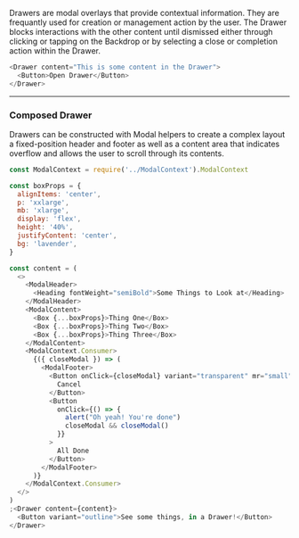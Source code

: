 Drawers are modal overlays that provide contextual information. They are frequantly used for creation or management action by the user. The Drawer blocks interactions with the other content until dismissed either through clicking or tapping on the Backdrop or by selecting a close or completion action within the Drawer.

```js
<Drawer content="This is some content in the Drawer">
  <Button>Open Drawer</Button>
</Drawer>
```

---

### Composed Drawer

Drawers can be constructed with Modal helpers to create a complex layout a fixed-position header and footer as well as a content area that indicates overflow and allows the user to scroll through its contents.

```js
const ModalContext = require('../ModalContext').ModalContext

const boxProps = {
  alignItems: 'center',
  p: 'xxlarge',
  mb: 'xlarge',
  display: 'flex',
  height: '40%',
  justifyContent: 'center',
  bg: 'lavender',
}

const content = (
  <>
    <ModalHeader>
      <Heading fontWeight="semiBold">Some Things to Look at</Heading>
    </ModalHeader>
    <ModalContent>
      <Box {...boxProps}>Thing One</Box>
      <Box {...boxProps}>Thing Two</Box>
      <Box {...boxProps}>Thing Three</Box>
    </ModalContent>
    <ModalContext.Consumer>
      {({ closeModal }) => (
        <ModalFooter>
          <Button onClick={closeModal} variant="transparent" mr="small">
            Cancel
          </Button>
          <Button
            onClick={() => {
              alert("Oh yeah! You're done")
              closeModal && closeModal()
            }}
          >
            All Done
          </Button>
        </ModalFooter>
      )}
    </ModalContext.Consumer>
  </>
)
;<Drawer content={content}>
  <Button variant="outline">See some things, in a Drawer!</Button>
</Drawer>
```
